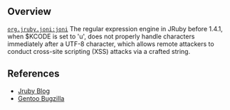 ## Overview
[`org.jruby.joni:joni`](http://search.maven.org/#search%7Cga%7C1%7Ca%3A%22joni%22)
The regular expression engine in JRuby before 1.4.1, when $KCODE is set to 'u', does not properly handle characters immediately after a UTF-8 character, which allows remote attackers to conduct cross-site scripting (XSS) attacks via a crafted string.

## References

- [Jruby Blog](http://www.jruby.org/2010/04/26/jruby-1-4-1-xss-vulnerability.html)
- [Gentoo Bugzilla](https://bugs.gentoo.org/show_bug.cgi?id=317435)
